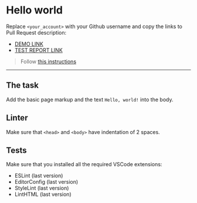 # Hello world

Replace `<your_account>` with your Github username and copy the links to Pull Request description:
- [DEMO LINK](https://Marina-Semipyatnaya.github.io/layout_hello-world/)
- [TEST REPORT LINK](https://Marina-Semipyatnaya.github.io/layout_hello-world/report/html_report/)

> Follow [this instructions](https://mate-academy.github.io/layout_task-guideline/#how-to-solve-the-layout-tasks-on-github)
___

## The task

Add the basic page markup and the text `Hello, world!` into the body.

## Linter

Make sure that `<head>` and `<body>` have indentation of 2 spaces.

## Tests

Make sure that you installed all the required VSCode extensions:

- ESLint (last version)
- EditorConfig (last version)
- StyleLint (last version)
- LintHTML (last version)
